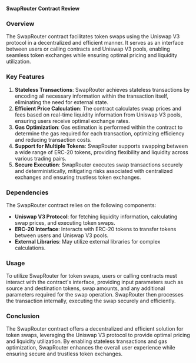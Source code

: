 **SwapRouter Contract Review**

### Overview
The SwapRouter contract facilitates token swaps using the Uniswap V3 protocol in a decentralized and efficient manner. It serves as an interface between users or calling contracts and Uniswap V3 pools, enabling seamless token exchanges while ensuring optimal pricing and liquidity utilization.

### Key Features
1. **Stateless Transactions**: SwapRouter achieves stateless transactions by encoding all necessary information within the transaction itself, eliminating the need for external state.
2. **Efficient Price Calculation**: The contract calculates swap prices and fees based on real-time liquidity information from Uniswap V3 pools, ensuring users receive optimal exchange rates.
3. **Gas Optimization**: Gas estimation is performed within the contract to determine the gas required for each transaction, optimizing efficiency and reducing transaction costs.
4. **Support for Multiple Tokens**: SwapRouter supports swapping between a wide range of ERC-20 tokens, providing flexibility and liquidity across various trading pairs.
5. **Secure Execution**: SwapRouter executes swap transactions securely and deterministically, mitigating risks associated with centralized exchanges and ensuring trustless token exchanges.

### Dependencies
The SwapRouter contract relies on the following components:
- **Uniswap V3 Protocol**: for fetching liquidity information, calculating swap prices, and executing token swaps.
- **ERC-20 Interface**: Interacts with ERC-20 tokens to transfer tokens between users and Uniswap V3 pools.
- **External Libraries**: May utilize external libraries for complex calculations.

### Usage
To utilize SwapRouter for token swaps, users or calling contracts must interact with the contract's interface, providing input parameters such as source and destination tokens, swap amounts, and any additional parameters required for the swap operation. SwapRouter then processes the transaction internally, executing the swap securely and efficiently.

### Conclusion
The SwapRouter contract offers a decentralized and efficient solution for token swaps, leveraging the Uniswap V3 protocol to provide optimal pricing and liquidity utilization. By enabling stateless transactions and gas optimization, SwapRouter enhances the overall user experience while ensuring secure and trustless token exchanges.